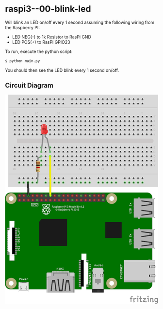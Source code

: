 # raspi3--00-blink-led

Will blink an LED on/off every 1 second assuming the following wiring from the Raspberry PI:

- LED NEG(-) to 1k Resistor to RasPi GND
- LED POS(+) to RasPi GPIO23

To run, execute the python script:

```bash
$ python main.py
```

You should then see the LED blink every 1 second on/off.

## Circuit Diagram

![Circuit](img/blink-led.png "Circuit")
